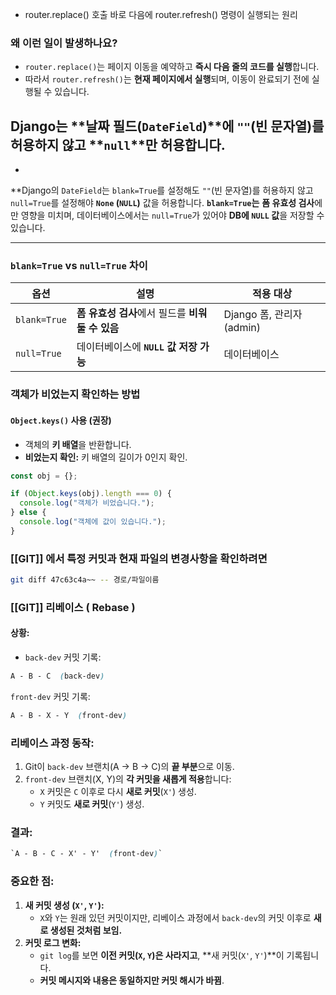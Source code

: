 
- router.replace() 호출 바로 다음에 router.refresh() 명령이 실행되는 원리

### **왜 이런 일이 발생하나요?**

- `router.replace()`는 페이지 이동을 예약하고 **즉시 다음 줄의 코드를 실행**합니다.
- 따라서 `router.refresh()`는 **현재 페이지에서 실행**되며, 이동이 완료되기 전에 실행될 수 있습니다.


##  Django는 **날짜 필드(`DateField`)**에 `""`(빈 문자열)를 허용하지 않고 **`null`**만 허용합니다.
- 
**Django의 `DateField`는 `blank=True`를 설정해도 `""`(빈 문자열)를 허용하지 않고 `null=True`를 설정해야 **`None` (`NULL`)** 값을 허용합니다. **`blank=True`는** **폼 유효성 검사**에만 영향을 미치며, 데이터베이스에서는 `null=True`가 있어야 **DB에 `NULL` 값**을 저장할 수 있습니다.

---

### **`blank=True` vs `null=True` 차이**

|옵션|설명|적용 대상|
|---|---|---|
|`blank=True`|**폼 유효성 검사**에서 필드를 **비워둘 수 있음**|Django 폼, 관리자(admin)|
|`null=True`|데이터베이스에 **`NULL` 값 저장 가능**|데이터베이스|

### 객체가 비었는지 확인하는 방법

#### **`Object.keys()` 사용 (권장)**

- 객체의 **키 배열**을 반환합니다.
- **비었는지 확인:** 키 배열의 길이가 0인지 확인.

```ts
const obj = {};

if (Object.keys(obj).length === 0) {
  console.log("객체가 비었습니다.");
} else {
  console.log("객체에 값이 있습니다.");
}

```


### [[GIT]] 에서 특정 커밋과 현재 파일의 변경사항을 확인하려면

```bash
git diff 47c63c4a~~ -- 경로/파일이름

```

### [[GIT]] 리베이스 ( Rebase ) 

#### **상황:**

- `back-dev` 커밋 기록:
```css
A - B - C  (back-dev)
```
`front-dev` 커밋 기록:
```css
A - B - X - Y  (front-dev)
```

### **리베이스 과정 동작:**

1. Git이 `back-dev` 브랜치(A → B → C)의 **끝 부분**으로 이동.
2. `front-dev` 브랜치(X, Y)의 **각 커밋을 새롭게 적용**합니다:
    - `X` 커밋은 `C` 이후로 다시 **새로 커밋**(`X'`) 생성.
    - `Y` 커밋도 **새로 커밋**(`Y'`) 생성.

### **결과:**
```css
`A - B - C - X' - Y'  (front-dev)`
```

### **중요한 점:**

1. **새 커밋 생성 (`X'`, `Y'`):**
    - `X`와 `Y`는 원래 있던 커밋이지만, 리베이스 과정에서 `back-dev`의 커밋 이후로 **새로 생성된 것처럼 보임.**
2. **커밋 로그 변화:**
    - `git log`를 보면 **이전 커밋(`X`, `Y`)은 사라지고**, **새 커밋(`X'`, `Y'`)**이 기록됩니다.
    - **커밋 메시지와 내용은 동일하지만 커밋 해시가 바뀜**.